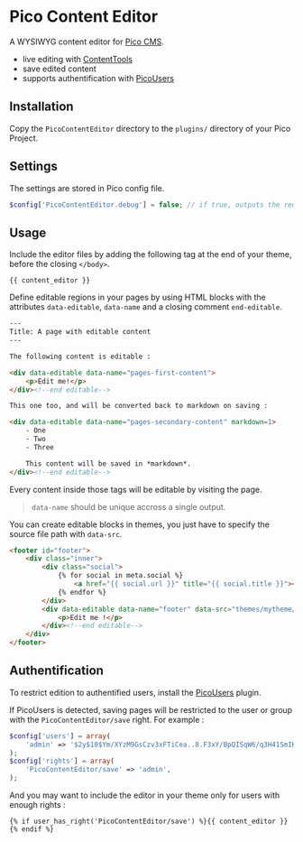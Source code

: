 # Pico Content Editor

A WYSIWYG content editor for [Pico CMS](http://picocms.org).

- live editing with [ContentTools]
- save edited content
- supports authentification with [PicoUsers]

## Installation

Copy the `PicoContentEditor` directory to the `plugins/` directory of your Pico Project.

## Settings

The settings are stored in Pico config file.

```php
$config['PicoContentEditor.debug'] = false; // if true, outputs the requests to the console
```

## Usage

Include the editor files by adding the following tag at the end of your theme, before the closing `</body>`.

```twig
{{ content_editor }}
```

Define editable regions in your pages by using HTML blocks with the attributes `data-editable`, `data-name` and a closing comment `end-editable`.

```html
---
Title: A page with editable content
---

The following content is editable :

<div data-editable data-name="pages-first-content">
    <p>Edit me!</p>
</div><!--end editable-->

This one too, and will be converted back to markdown on saving :

<div data-editable data-name="pages-secondary-content" markdown=1>
    - One
    - Two
    - Three

    This content will be saved in *markdown*.
</div><!--end editable-->
```

Every content inside those tags will be editable by visiting the page.

> `data-name` should be unique accross a single output.

You can create editable blocks in themes, you just have to specify the source file path with `data-src`.

```html
<footer id="footer">
    <div class="inner">
        <div class="social">
            {% for social in meta.social %}
                <a href="{{ social.url }}" title="{{ social.title }}"><span class="icon-{{ social.icon }}"></span></a>
            {% endfor %}
        </div>
        <div data-editable data-name="footer" data-src="themes/mytheme/footer.twig">
            <p>Edit me !</p>
        </div><!--end editable-->
    </div>
</footer>
```

## Authentification

To restrict edition to authentified users, install the [PicoUsers] plugin.

If PicoUsers is detected, saving pages will be restricted to the user or group with the `PicoContentEditor/save` right. For example :

```php
$config['users'] = array(
    'admin' => '$2y$10$Ym/XYzM9GsCzv3xFTiCea..8.F3xY/BpQISqW6/q3H41SmIK1reZe'
);
$config['rights'] = array(
    'PicoContentEditor/save' => 'admin',
);
```

And you may want to include the editor in your theme only for users with enough rights :

```twig
{% if user_has_right('PicoContentEditor/save') %}{{ content_editor }}{% endif %}
```

[ContentTools]: http://getcontenttools.com
[PicoUsers]: https://github.com/nliautaud/pico-users